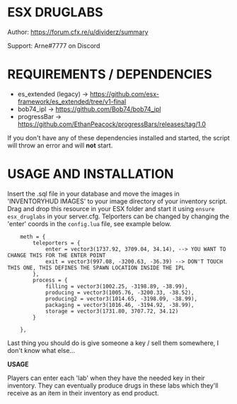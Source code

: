 # ESX DRUGLABS
Author: https://forum.cfx.re/u/dividerz/summary

Support: Arne#7777 on Discord

# REQUIREMENTS / DEPENDENCIES
- es_extended (legacy) -> https://github.com/esx-framework/es_extended/tree/v1-final
- bob74_ipl -> https://github.com/Bob74/bob74_ipl
- progressBar -> https://github.com/EthanPeacock/progressBars/releases/tag/1.0

If you don't have any of these dependencies installed and started, the script will throw an error and will **not** start.

# USAGE AND INSTALLATION
Insert the .sql file in your database and move the images in 'INVENTORYHUD IMAGES' to your image directory of your inventory script.
Drag and drop this resource in your ESX folder and start it using ```ensure esx_druglabs``` in your server.cfg. Telporters can be changed by changing the 'enter' coords in the ```config.lua``` file, see example below.

```
    meth = {
        teleporters = {
            enter = vector3(1737.92, 3709.04, 34.14), --> YOU WANT TO CHANGE THIS FOR THE ENTER POINT
            exit = vector3(997.08, -3200.63, -36.39) --> DON'T TOUCH THIS ONE, THIS DEFINES THE SPAWN LOCATION INSIDE THE IPL
        },
        process = {
            filling = vector3(1002.25, -3198.89, -38.99),
            producing = vector3(1005.76, -3200.33, -38.52),
            producing2 = vector3(1014.65, -3198.09, -38.99),
            packaging = vector3(1016.46, -3194.92, -38.99),
            storage = vector3(1731.80, 3707.72, 34.12)
        }
        
    },
```

Last thing you should do is give someone a key / sell them somewhere, I don't know what else... 

**USAGE**

Players can enter each 'lab' when they have the needed key in their inventory. They can eventually produce drugs in these labs which they'll receive as an item in their inventory as end product.
